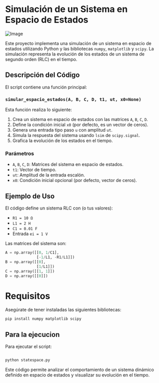 # Simulación de un Sistema en Espacio de Estados

![Image](https://github.com/user-attachments/assets/ef89cd9c-94e5-4bac-a624-f97d124e29c4)


Este proyecto implementa una simulación de un sistema en espacio de estados utilizando Python y las bibliotecas `numpy`, `matplotlib` y `scipy`. La simulación representa la evolución de los estados de un sistema de segundo orden (RLC) en el tiempo.

## Descripción del Código

El script contiene una función principal:

### `simular_espacio_estados(A, B, C, D, t1, ut, x0=None)`
Esta función realiza lo siguiente:
1. Crea un sistema en espacio de estados con las matrices `A`, `B`, `C`, `D`.
2. Define la condición inicial `x0` (por defecto, es un vector de ceros).
3. Genera una entrada tipo paso `u` con amplitud `ut`.
4. Simula la respuesta del sistema usando `lsim` de `scipy.signal`.
5. Grafica la evolución de los estados en el tiempo.

### Parámetros
- `A`, `B`, `C`, `D`: Matrices del sistema en espacio de estados.
- `t1`: Vector de tiempo.
- `ut`: Amplitud de la entrada escalón.
- `x0`: Condición inicial opcional (por defecto, vector de ceros).

## Ejemplo de Uso

El código define un sistema RLC con (o tus valores):
- `R1 = 10 Ω`
- `L1 = 2 H`
- `C1 = 0.01 F`
- Entrada `ei = 1 V`

Las matrices del sistema son:
```python
A = np.array([[0, 1/C1],
              [-1/L1, -R1/L1]])
B = np.array([[0],
              [1/L1]])
C = np.array([[1, 1]])
D = np.array([[0]])
```
# Requisitos
Asegúrate de tener instaladas las siguientes bibliotecas:
```python
pip install numpy matplotlib scipy

```

## Para la ejecucion
Para ejecutar el script:
```python

python statespace.py
```
Este código permite analizar el comportamiento de un sistema dinámico definido en espacio de estados y visualizar su evolución en el tiempo.